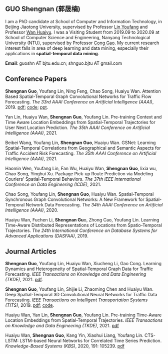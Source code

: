 ## GUO Shengnan (郭晟楠)

I am  a PhD candidate at School of Computer and Information Technology, in Beijing Jiaotong University, supervised by Professor [Lin Youfang](http://faculty.bjtu.edu.cn/7443/) and Professor [Wan Huaiyu](http://faculty.bjtu.edu.cn/8793/). 
I was a Visiting Student from 2019.09 to 2020.09 at School of Computer Science and Engineering, Nanyang Technological University (NTU), supervised by Professor [Cong Gao](https://www.ntu.edu.sg/home/gaocong/).
My current research interest falls in area of deep learning and data mining, especially their applications in **spatial-temporal data mining**.

**Email**:  guoshn AT bjtu.edu.cn; shnguo.bjtu AT gmail.com

## **Conference Papers**

**Shengnan Guo**, Youfang Lin, Ning Feng, Chao Song, Huaiyu Wan. Attention Based Spatial-Temporal Graph Convolutional Networks for Traffic Flow Forecasting. *The 33rd AAAI Conference on Artificial Intelligence (AAAI)*, 2019.  [pdf](pdfs/AAAI2019-GuoS.2690.pdf); [code](https://github.com/guoshnBJTU/ASTGCN-r-pytorch); [ppt](https://github.com/guoshnBJTU/ASTGCN/blob/master/papers/ASTGCN_ppt.pdf).

Yan Lin, Huaiyu Wan, **Shengnan Guo**, Youfang Lin. Pre-training Context and Time Aware Location Embeddings from Spatial-Temporal Trajectories for User Next Location Prediction. *The 35th AAAI Conference on Artificial Intelligence (AAAI)*, 2021.

Beibei Wang, Youfang Lin, **Shengnan Guo**, Huaiyu Wan. GSNet: Learning Spatial-Temporal Correlations from Geographical and Semantic Aspects for Traffic Accident Risk Forecasting. *The 35th AAAI Conference on Artificial Intelligence (AAAI)*, 2021.

Haomin Wen, Youfang Lin, Fan Wu, Huaiyu Wan, **Shengnan Guo**, lixia wu, Chao Song, Yinghui Xu. Package Pick-up Route Prediction via Modeling Couriers' Spatial-Temporal Behaviors. *The 37th IEEE International Conference on Data Engineering (ICDE)*, 2021.

Chao Song, Youfang Lin, **Shengnan Guo**, Huaiyu Wan. Spatial-Temporal Synchronous Graph Convolutional Networks: A New Framework for Spatial-Temporal Network Data Forecasting. *The 34th AAAI Conference on Artificial Intelligence* *(AAAI)*, 2020. 

Huaiyu Wan, Fuchen Li, **Shengnan Gu**o, Zhong Cao, Youfang Lin. Learning Time-Aware Distributed Representations of Locations from Spatio-Temporal Trajectories. *The 24th International Conference on Database Systems for Advanced Applications (DASFAA)*, 2019.

## Journal Articles

**Shengnan Guo**, Youfang Lin, Huaiyu Wan, Xiucheng Li, Gao Cong. Learning Dynamics and Heterogeneity of Spatial-Temporal Graph Data for Traffic Forecasting. *IEEE Transactions on Knowledge and Data Engineering (TKDE)*, 2021. [pdf](https://ieeexplore.ieee.org/document/9346058).

**Shengnan Guo**, Youfang Lin, Shijie Li, Zhaoming Chen and Huaiyu Wan. Deep Spatial-Temporal 3D Convolutional Neural Networks for Traffic Data Forecasting. *IEEE Transactions on Intelligent Transportation Systems (TITS)*, 2019. [pdf](https://ieeexplore.ieee.org/abstract/document/8684259); [code](https://github.com/guoshnBJTU/ST3DNet).

Huaiyu Wan, Yan Lin, **Shengnan Guo**, Youfang Lin. Pre-training Time-Aware Location Embeddings from Spatial-Temporal Trajectories. *IEEE Transactions on Knowledge and Data Engineering (TKDE)*, 2021. [pdf](https://ieeexplore.ieee.org/document/9351627)

Huaiyu Wan, **Shengnan Guo**, Kang Yin, Xiaohui Liang, Youfang Lin. CTS-LSTM: LSTM-based Neural Networks for Correlated Time Series Prediction. *Knowledge-Based Systems (KBS)*, 2020, 191: 105239. [pdf](https://www.sciencedirect.com/science/article/abs/pii/S095070511930557X)

